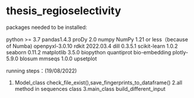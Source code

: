 # thesis_regioselectivity
packages needed to be installed:

python >= 3.7
pandas1.4.3
proDy 2.0
numpy NumPy 1.21 or less（because of Numba)
openpyxl-3.0.10
rdkit 2022.03.4
dill 0.3.5.1
scikit-learn 1.0.2
seaborn 0.11.2
matplotlib 3.5.0
biopython
quantiprot
bio-embedding
plotly-5.9.0 
blosum
mmseqs 1.0.0
upsetplot

running steps：(19/08/2022)
1. Model_class check_file_exist(),save_fingerprints_to_dataframe()
2.all method in sequences class
3.main_class build_different_input
